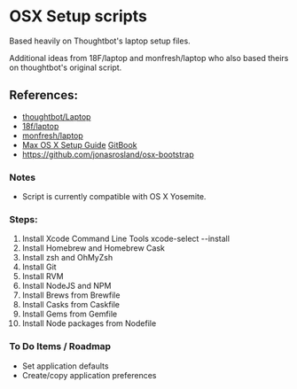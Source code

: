 # OSX Setup scripts

Based heavily on Thoughtbot's laptop setup files.

Additional ideas from 18F/laptop and monfresh/laptop who also based theirs on thoughtbot's original script.

## References:

* [thoughtbot/Laptop](https://github.com/thoughtbot/laptop)
* [18f/laptop](https://github.com/18F/laptop)
* [monfresh/laptop](https://github.com/monfresh/laptop)
* [Max OS X Setup Guide](http://sourabhbajaj.com/mac-setup/) [GitBook](https://github.com/sb2nov/mac-setup)
* https://github.com/jonasrosland/osx-bootstrap
### Notes

* Script is currently compatible with OS X Yosemite.

### Steps:

1. Install Xcode Command Line Tools
	xcode-select --install
2. Install Homebrew and Homebrew Cask
2. Install zsh and OhMyZsh
3. Install Git
4. Install RVM
5. Install NodeJS and NPM
6. Install Brews from Brewfile
7. Install Casks from Caskfile
8. Install Gems from Gemfile
9. Install Node packages from Nodefile

### To Do Items / Roadmap

* Set application defaults
* Create/copy application preferences
